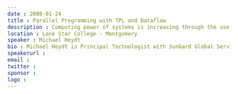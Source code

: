 ```yaml
---
date : 2008-01-24
title : Parallel Programming with TPL and Dataflow
description : Computing power of systems is increasing through the use of multiple cores instead of by the increase in processor speed.  To take advantage of these proliferating cores, one must learn what has historically been error prone multi-threaded programming.  To assist the programmer in easily developing multithreaded applications that fully utilize all this power, .Net 4.0 and 4.5 have added extensions to the language and additional libraries that greatly facilitate the programmer in harnessing these capabilities.  This session will overview the use of the Task Parallel Library, Dataflow, Reactive Extensions and Async/Await constructs in .Net that will allow you to become a parallel programming guru. 
location : Lone Star College - Montgomery
speaker : Michael Heydt
bio : Michael Heydt is Principal Technologist with SunGard Global Service’s Advanced Technologies Group, where he builds energy and financial trading systems using Microsoft.NET and Cloud Services, utilizing rich and natural user interfaces.  He has just short of 30 years experience building Microsoft based software, and is frequently speaks at .NET user groups and conference on the latest and greatest features of .NET, C# and Azure.   In his spare time he works on his real passion, making the technology of Minority Report a reality with his array of Kinect’s
speakerurl : 
email : 
twitter : 
sponsor : 
logo : 
---
```

